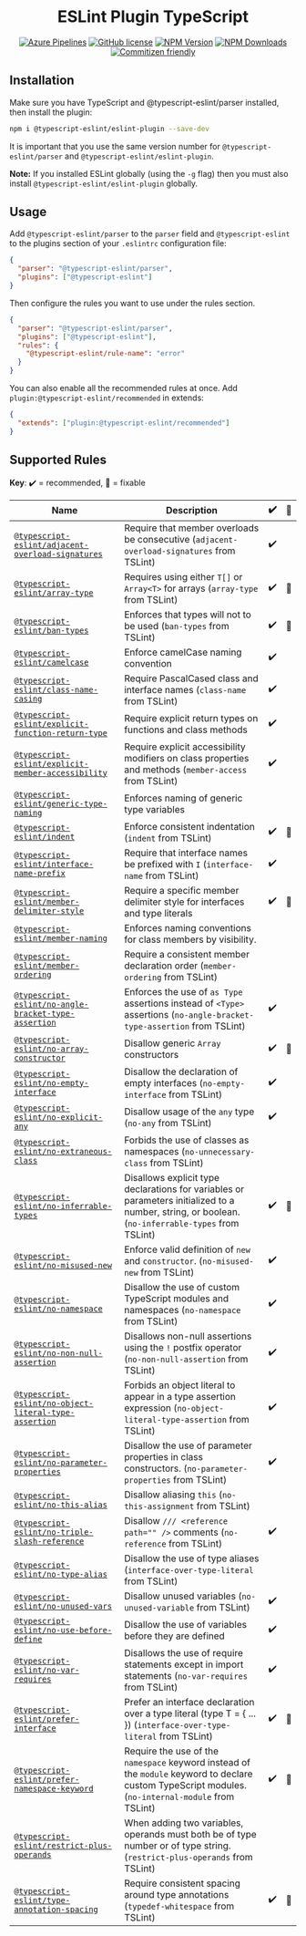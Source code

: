 <h1 align="center">ESLint Plugin TypeScript</h1>

<p align="center">
    <a href="https://dev.azure.com/typescript-eslint/TypeScript%20ESLint/_build/latest?definitionId=1&branchName=master"><img src="https://img.shields.io/azure-devops/build/typescript-eslint/TypeScript%20ESLint/1/master.svg?label=%F0%9F%9A%80%20Azure%20Pipelines&style=flat-square" alt="Azure Pipelines"/></a>
    <a href="https://github.com/typescript-eslint/typescript-eslint/blob/master/LICENSE"><img src="https://img.shields.io/npm/l/typescript-estree.svg?style=flat-square" alt="GitHub license" /></a>
    <a href="https://www.npmjs.com/package/@typescript-eslint/eslint-plugin"><img src="https://img.shields.io/npm/v/@typescript-eslint/eslint-plugin.svg?style=flat-square" alt="NPM Version" /></a>
    <a href="https://www.npmjs.com/package/@typescript-eslint/eslint-plugin"><img src="https://img.shields.io/npm/dm/@typescript-eslint/eslint-plugin.svg?style=flat-square" alt="NPM Downloads" /></a>
    <a href="http://commitizen.github.io/cz-cli/"><img src="https://img.shields.io/badge/commitizen-friendly-brightgreen.svg?style=flat-square" alt="Commitizen friendly" /></a>
</p>

## Installation

Make sure you have TypeScript and @typescript-eslint/parser installed, then install the plugin:

```sh
npm i @typescript-eslint/eslint-plugin --save-dev
```

It is important that you use the same version number for `@typescript-eslint/parser` and `@typescript-eslint/eslint-plugin`.

**Note:** If you installed ESLint globally (using the `-g` flag) then you must also install `@typescript-eslint/eslint-plugin` globally.

## Usage

Add `@typescript-eslint/parser` to the `parser` field and `@typescript-eslint` to the plugins section of your `.eslintrc` configuration file:

```json
{
  "parser": "@typescript-eslint/parser",
  "plugins": ["@typescript-eslint"]
}
```

Then configure the rules you want to use under the rules section.

```json
{
  "parser": "@typescript-eslint/parser",
  "plugins": ["@typescript-eslint"],
  "rules": {
    "@typescript-eslint/rule-name": "error"
  }
}
```

You can also enable all the recommended rules at once. Add `plugin:@typescript-eslint/recommended` in extends:

```json
{
  "extends": ["plugin:@typescript-eslint/recommended"]
}
```

## Supported Rules

<!-- Please run `npm run docs` to update this section -->
<!-- begin rule list -->

**Key**: :heavy_check_mark: = recommended, :wrench: = fixable

<!-- prettier-ignore -->
| Name | Description | :heavy_check_mark: | :wrench: |
| ---- | ----------- | ------------------ | -------- |
| [`@typescript-eslint/adjacent-overload-signatures`](./docs/rules/adjacent-overload-signatures.md) | Require that member overloads be consecutive (`adjacent-overload-signatures` from TSLint) | :heavy_check_mark: |  |
| [`@typescript-eslint/array-type`](./docs/rules/array-type.md) | Requires using either `T[]` or `Array<T>` for arrays (`array-type` from TSLint) | :heavy_check_mark: | :wrench: |
| [`@typescript-eslint/ban-types`](./docs/rules/ban-types.md) | Enforces that types will not to be used (`ban-types` from TSLint) | :heavy_check_mark: | :wrench: |
| [`@typescript-eslint/camelcase`](./docs/rules/camelcase.md) | Enforce camelCase naming convention | :heavy_check_mark: |  |
| [`@typescript-eslint/class-name-casing`](./docs/rules/class-name-casing.md) | Require PascalCased class and interface names (`class-name` from TSLint) | :heavy_check_mark: |  |
| [`@typescript-eslint/explicit-function-return-type`](./docs/rules/explicit-function-return-type.md) | Require explicit return types on functions and class methods | :heavy_check_mark: |  |
| [`@typescript-eslint/explicit-member-accessibility`](./docs/rules/explicit-member-accessibility.md) | Require explicit accessibility modifiers on class properties and methods (`member-access` from TSLint) | :heavy_check_mark: |  |
| [`@typescript-eslint/generic-type-naming`](./docs/rules/generic-type-naming.md) | Enforces naming of generic type variables |  |  |
| [`@typescript-eslint/indent`](./docs/rules/indent.md) | Enforce consistent indentation (`indent` from TSLint) | :heavy_check_mark: | :wrench: |
| [`@typescript-eslint/interface-name-prefix`](./docs/rules/interface-name-prefix.md) | Require that interface names be prefixed with `I` (`interface-name` from TSLint) | :heavy_check_mark: |  |
| [`@typescript-eslint/member-delimiter-style`](./docs/rules/member-delimiter-style.md) | Require a specific member delimiter style for interfaces and type literals | :heavy_check_mark: | :wrench: |
| [`@typescript-eslint/member-naming`](./docs/rules/member-naming.md) | Enforces naming conventions for class members by visibility. |  |  |
| [`@typescript-eslint/member-ordering`](./docs/rules/member-ordering.md) | Require a consistent member declaration order (`member-ordering` from TSLint) |  |  |
| [`@typescript-eslint/no-angle-bracket-type-assertion`](./docs/rules/no-angle-bracket-type-assertion.md) | Enforces the use of `as Type` assertions instead of `<Type>` assertions (`no-angle-bracket-type-assertion` from TSLint) | :heavy_check_mark: |  |
| [`@typescript-eslint/no-array-constructor`](./docs/rules/no-array-constructor.md) | Disallow generic `Array` constructors | :heavy_check_mark: | :wrench: |
| [`@typescript-eslint/no-empty-interface`](./docs/rules/no-empty-interface.md) | Disallow the declaration of empty interfaces (`no-empty-interface` from TSLint) | :heavy_check_mark: |  |
| [`@typescript-eslint/no-explicit-any`](./docs/rules/no-explicit-any.md) | Disallow usage of the `any` type (`no-any` from TSLint) | :heavy_check_mark: |  |
| [`@typescript-eslint/no-extraneous-class`](./docs/rules/no-extraneous-class.md) | Forbids the use of classes as namespaces (`no-unnecessary-class` from TSLint) |  |  |
| [`@typescript-eslint/no-inferrable-types`](./docs/rules/no-inferrable-types.md) | Disallows explicit type declarations for variables or parameters initialized to a number, string, or boolean. (`no-inferrable-types` from TSLint) | :heavy_check_mark: | :wrench: |
| [`@typescript-eslint/no-misused-new`](./docs/rules/no-misused-new.md) | Enforce valid definition of `new` and `constructor`. (`no-misused-new` from TSLint) | :heavy_check_mark: |  |
| [`@typescript-eslint/no-namespace`](./docs/rules/no-namespace.md) | Disallow the use of custom TypeScript modules and namespaces (`no-namespace` from TSLint) | :heavy_check_mark: |  |
| [`@typescript-eslint/no-non-null-assertion`](./docs/rules/no-non-null-assertion.md) | Disallows non-null assertions using the `!` postfix operator (`no-non-null-assertion` from TSLint) | :heavy_check_mark: |  |
| [`@typescript-eslint/no-object-literal-type-assertion`](./docs/rules/no-object-literal-type-assertion.md) | Forbids an object literal to appear in a type assertion expression (`no-object-literal-type-assertion` from TSLint) | :heavy_check_mark: |  |
| [`@typescript-eslint/no-parameter-properties`](./docs/rules/no-parameter-properties.md) | Disallow the use of parameter properties in class constructors. (`no-parameter-properties` from TSLint) | :heavy_check_mark: |  |
| [`@typescript-eslint/no-this-alias`](./docs/rules/no-this-alias.md) | Disallow aliasing `this` (`no-this-assignment` from TSLint) |  |  |
| [`@typescript-eslint/no-triple-slash-reference`](./docs/rules/no-triple-slash-reference.md) | Disallow `/// <reference path="" />` comments (`no-reference` from TSLint) | :heavy_check_mark: |  |
| [`@typescript-eslint/no-type-alias`](./docs/rules/no-type-alias.md) | Disallow the use of type aliases (`interface-over-type-literal` from TSLint) |  |  |
| [`@typescript-eslint/no-unused-vars`](./docs/rules/no-unused-vars.md) | Disallow unused variables (`no-unused-variable` from TSLint) | :heavy_check_mark: |  |
| [`@typescript-eslint/no-use-before-define`](./docs/rules/no-use-before-define.md) | Disallow the use of variables before they are defined | :heavy_check_mark: |  |
| [`@typescript-eslint/no-var-requires`](./docs/rules/no-var-requires.md) | Disallows the use of require statements except in import statements (`no-var-requires` from TSLint) | :heavy_check_mark: |  |
| [`@typescript-eslint/prefer-interface`](./docs/rules/prefer-interface.md) | Prefer an interface declaration over a type literal (type T = { ... }) (`interface-over-type-literal` from TSLint) | :heavy_check_mark: | :wrench: |
| [`@typescript-eslint/prefer-namespace-keyword`](./docs/rules/prefer-namespace-keyword.md) | Require the use of the `namespace` keyword instead of the `module` keyword to declare custom TypeScript modules. (`no-internal-module` from TSLint) | :heavy_check_mark: | :wrench: |
| [`@typescript-eslint/restrict-plus-operands`](./docs/rules/restrict-plus-operands.md) | When adding two variables, operands must both be of type number or of type string. (`restrict-plus-operands` from TSLint) |  |  |
| [`@typescript-eslint/type-annotation-spacing`](./docs/rules/type-annotation-spacing.md) | Require consistent spacing around type annotations (`typedef-whitespace` from TSLint) | :heavy_check_mark: | :wrench: |

<!-- end rule list -->
